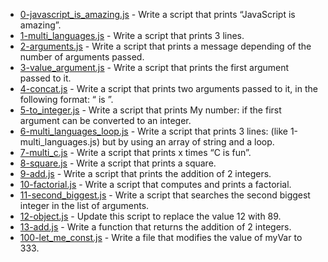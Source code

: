 * [0-javascript_is_amazing.js](./0-javascript_is_amazing.js) - Write a script that prints “JavaScript is amazing”.
* [1-multi_languages.js](./1-multi_languages.js) - Write a script that prints 3 lines.
* [2-arguments.js](./2-arguments.js) - Write a script that prints a message depending of the number of arguments passed.
* [3-value_argument.js](./3-value_argument.js) - Write a script that prints the first argument passed to it.
* [4-concat.js](./4-concat.js) - Write a script that prints two arguments passed to it, in the following format: “ is ”.
* [5-to_integer.js](./5-to_integer.js) - Write a script that prints My number: <first argument converted in integer> if the first argument can be converted to an integer.
* [6-multi_languages_loop.js](./6-multi_languages_loop.js) - Write a script that prints 3 lines: (like 1-multi_languages.js) but by using an array of string and a loop.
* [7-multi_c.js](./7-multi_c.js) - Write a script that prints x times “C is fun”.
* [8-square.js](./8-square.js) - Write a script that prints a square.
* [9-add.js](./9-add.js) - Write a script that prints the addition of 2 integers.
* [10-factorial.js](./10-factorial.js) - Write a script that computes and prints a factorial.
* [11-second_biggest.js](./11-second_biggest.js) - Write a script that searches the second biggest integer in the list of arguments.
* [12-object.js](./12-object.js) - Update this script to replace the value 12 with 89.
* [13-add.js](./13-add.js) - Write a function that returns the addition of 2 integers.
* [100-let_me_const.js](./100-let_me_const.js) - Write a file that modifies the value of myVar to 333.
